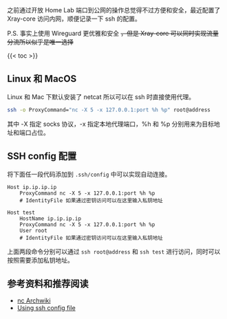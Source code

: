 
之前通过开放 Home Lab 端口到公网的操作总觉得不过方便和安全，最近配置了 Xray-core 访问内网，顺便记录一下 ssh 的配置。

P.S. 事实上使用 Wireguard 更优雅和安全
~~，但是 Xray-core 可以同时实现流量分流所以似乎是唯一选择~~

<!--more-->
{{< toc >}}

## Linux 和 MacOS

Linux 和 Mac 下默认安装了 netcat 所以可以在 ssh 时直接使用代理。

```bash
ssh -o ProxyCommand="nc -X 5 -x 127.0.0.1:port %h %p" root@address
```

其中 -X 指定 socks 协议，-x 指定本地代理端口，%h 和 %p 分别用来为目标地址和端口占位。

## SSH config 配置

将下面任一段代码添加到 `.ssh/config` 中可以实现自动连接。

```
Host ip.ip.ip.ip
  	ProxyCommand nc -X 5 -x 127.0.0.1:port %h %p
	# IdentityFile 如果通过密钥访问可以在这里输入私钥地址
```

```
Host test
    HostName ip.ip.ip.ip
  	ProxyCommand nc -X 5 -x 127.0.0.1:port %h %p
    User root
	# IdentityFile 如果通过密钥访问可以在这里输入私钥地址
```

上面两段命令分别可以通过 `ssh root@address` 和 `ssh test` 进行访问，同时可以按照需要添加私钥地址。


## 参考资料和推荐阅读

- [nc Archwiki](https://man.archlinux.org/man/nc.1.en)
- [Using ssh config file](https://linuxize.com/post/using-the-ssh-config-file/)
